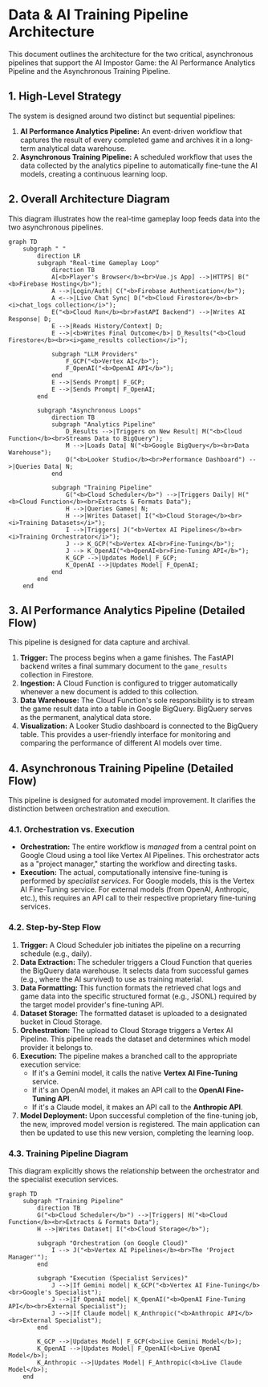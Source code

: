# Data & AI Training Pipeline Architecture

This document outlines the architecture for the two critical, asynchronous pipelines that support the AI Impostor Game: the AI Performance Analytics Pipeline and the Asynchronous Training Pipeline.

## 1. High-Level Strategy

The system is designed around two distinct but sequential pipelines:

1.  **AI Performance Analytics Pipeline:** An event-driven workflow that captures the result of every completed game and archives it in a long-term analytical data warehouse.
2.  **Asynchronous Training Pipeline:** A scheduled workflow that uses the data collected by the analytics pipeline to automatically fine-tune the AI models, creating a continuous learning loop.

## 2. Overall Architecture Diagram

This diagram illustrates how the real-time gameplay loop feeds data into the two asynchronous pipelines.

```mermaid
graph TD
    subgraph " "
        direction LR
        subgraph "Real-time Gameplay Loop"
            direction TB
            A[<b>Player's Browser</b><br>Vue.js App] -->|HTTPS| B("<b>Firebase Hosting</b>");
            A -->|Login/Auth| C("<b>Firebase Authentication</b>");
            A <-->|Live Chat Sync| D("<b>Cloud Firestore</b><br><i>chat_logs collection</i>");
            E("<b>Cloud Run</b><br>FastAPI Backend") -->|Writes AI Response| D;
            E -->|Reads History/Context| D;
            E -->|<b>Writes Final Outcome</b>| D_Results("<b>Cloud Firestore</b><br><i>game_results collection</i>");
            
            subgraph "LLM Providers"
                F_GCP("<b>Vertex AI</b>");
                F_OpenAI("<b>OpenAI API</b>");
            end
            E -->|Sends Prompt| F_GCP;
            E -->|Sends Prompt| F_OpenAI;
        end

        subgraph "Asynchronous Loops"
            direction TB
            subgraph "Analytics Pipeline"
                D_Results -->|Triggers on New Result| M("<b>Cloud Function</b><br>Streams Data to BigQuery");
                M -->|Loads Data| N("<b>Google BigQuery</b><br>Data Warehouse");
                O("<b>Looker Studio</b><br>Performance Dashboard") -->|Queries Data| N;
            end

            subgraph "Training Pipeline"
                G("<b>Cloud Scheduler</b>") -->|Triggers Daily| H("<b>Cloud Function</b><br>Extracts & Formats Data");
                H -->|Queries Games| N;
                H -->|Writes Dataset| I("<b>Cloud Storage</b><br><i>Training Datasets</i>");
                I -->|Triggers| J("<b>Vertex AI Pipelines</b><br><i>Training Orchestrator</i>");
                J --> K_GCP("<b>Vertex AI<br>Fine-Tuning</b>");
                J --> K_OpenAI("<b>OpenAI<br>Fine-Tuning API</b>");
                K_GCP -->|Updates Model| F_GCP;
                K_OpenAI -->|Updates Model| F_OpenAI;
            end
        end
    end
```

## 3. AI Performance Analytics Pipeline (Detailed Flow)

This pipeline is designed for data capture and archival.

1.  **Trigger:** The process begins when a game finishes. The FastAPI backend writes a final summary document to the `game_results` collection in Firestore.
2.  **Ingestion:** A Cloud Function is configured to trigger automatically whenever a new document is added to this collection.
3.  **Data Warehouse:** The Cloud Function's sole responsibility is to stream the game result data into a table in Google BigQuery. BigQuery serves as the permanent, analytical data store.
4.  **Visualization:** A Looker Studio dashboard is connected to the BigQuery table. This provides a user-friendly interface for monitoring and comparing the performance of different AI models over time.

## 4. Asynchronous Training Pipeline (Detailed Flow)

This pipeline is designed for automated model improvement. It clarifies the distinction between orchestration and execution.

### 4.1. Orchestration vs. Execution

*   **Orchestration:** The entire workflow is *managed* from a central point on Google Cloud using a tool like Vertex AI Pipelines. This orchestrator acts as a "project manager," starting the workflow and directing tasks.
*   **Execution:** The actual, computationally intensive fine-tuning is performed by *specialist services*. For Google models, this is the Vertex AI Fine-Tuning service. For external models (from OpenAI, Anthropic, etc.), this requires an API call to their respective proprietary fine-tuning services.

### 4.2. Step-by-Step Flow

1.  **Trigger:** A Cloud Scheduler job initiates the pipeline on a recurring schedule (e.g., daily).
2.  **Data Extraction:** The scheduler triggers a Cloud Function that queries the BigQuery data warehouse. It selects data from successful games (e.g., where the AI survived) to use as training material.
3.  **Data Formatting:** This function formats the retrieved chat logs and game data into the specific structured format (e.g., JSONL) required by the target model provider's fine-tuning API.
4.  **Dataset Storage:** The formatted dataset is uploaded to a designated bucket in Cloud Storage.
5.  **Orchestration:** The upload to Cloud Storage triggers a Vertex AI Pipeline. This pipeline reads the dataset and determines which model provider it belongs to.
6.  **Execution:** The pipeline makes a branched call to the appropriate execution service:
    *   If it's a Gemini model, it calls the native **Vertex AI Fine-Tuning** service.
    *   If it's an OpenAI model, it makes an API call to the **OpenAI Fine-Tuning API**.
    *   If it's a Claude model, it makes an API call to the **Anthropic API**.
7.  **Model Deployment:** Upon successful completion of the fine-tuning job, the new, improved model version is registered. The main application can then be updated to use this new version, completing the learning loop.

### 4.3. Training Pipeline Diagram

This diagram explicitly shows the relationship between the orchestrator and the specialist execution services.

```mermaid
graph TD
    subgraph "Training Pipeline"
        direction TB
        G("<b>Cloud Scheduler</b>") -->|Triggers| H("<b>Cloud Function</b><br>Extracts & Formats Data");
        H -->|Writes Dataset| I("<b>Cloud Storage</b>");

        subgraph "Orchestration (on Google Cloud)"
            I --> J("<b>Vertex AI Pipelines</b><br>The 'Project Manager'");
        end

        subgraph "Execution (Specialist Services)"
            J -->|If Gemini model| K_GCP("<b>Vertex AI Fine-Tuning</b><br>Google's Specialist");
            J -->|If OpenAI model| K_OpenAI("<b>OpenAI Fine-Tuning API</b><br>External Specialist");
            J -->|If Claude model| K_Anthropic("<b>Anthropic API</b><br>External Specialist");
        end

        K_GCP -->|Updates Model| F_GCP(<b>Live Gemini Model</b>);
        K_OpenAI -->|Updates Model| F_OpenAI(<b>Live OpenAI Model</b>);
        K_Anthropic -->|Updates Model| F_Anthropic(<b>Live Claude Model</b>);
    end
```
